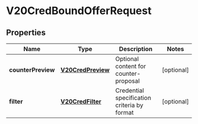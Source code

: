 

# V20CredBoundOfferRequest


## Properties

Name | Type | Description | Notes
------------ | ------------- | ------------- | -------------
**counterPreview** | [**V20CredPreview**](V20CredPreview.md) | Optional content for counter-proposal |  [optional]
**filter** | [**V20CredFilter**](V20CredFilter.md) | Credential specification criteria by format |  [optional]



